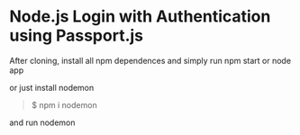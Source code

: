 # Node.js Login with Authentication using Passport.js

After cloning, install all npm dependences and simply run npm start or node app

or just install nodemon

> $ npm i nodemon

and run nodemon
